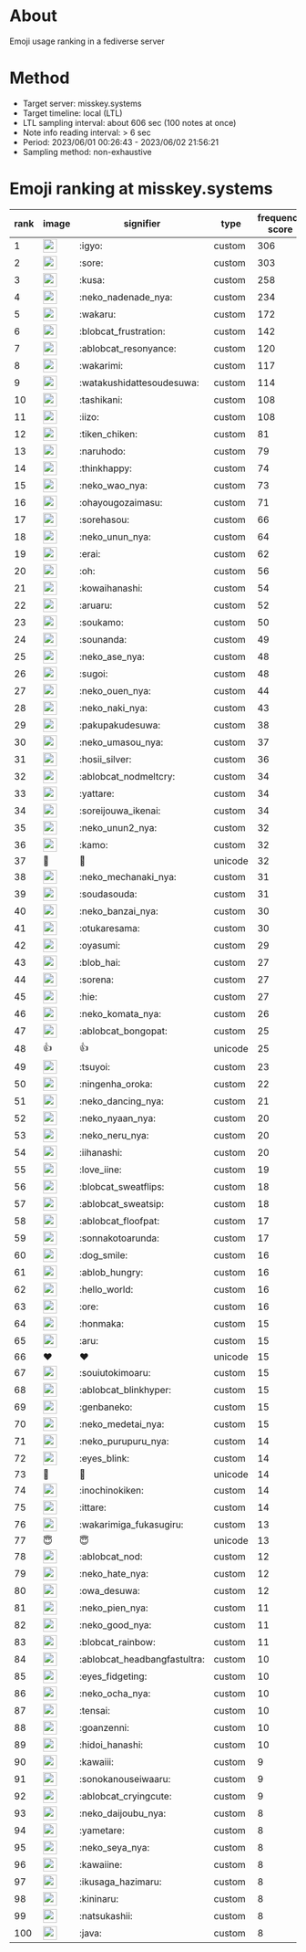 # About
Emoji usage ranking in a fediverse server

# Method
- Target server: misskey.systems
- Target timeline: local (LTL)
- LTL sampling interval: about 606 sec (100 notes at once)
- Note info reading interval: > 6 sec
- Period: 2023/06/01 00:26:43 - 2023/06/02 21:56:21 
- Sampling method: non-exhaustive

# Emoji ranking at misskey.systems

|rank|image|signifier|type|frequency score|
|----|----|----|----|----|
|1|<img height="24" src="https://misskey.systems/emoji/igyo.webp">|:igyo:|custom|306|
|2|<img height="24" src="https://misskey.systems/emoji/sore.webp">|:sore:|custom|303|
|3|<img height="24" src="https://misskey.systems/emoji/kusa.webp">|:kusa:|custom|258|
|4|<img height="24" src="https://misskey.systems/emoji/neko_nadenade_nya.webp">|:neko_nadenade_nya:|custom|234|
|5|<img height="24" src="https://misskey.systems/emoji/wakaru.webp">|:wakaru:|custom|172|
|6|<img height="24" src="https://misskey.systems/emoji/blobcat_frustration.webp">|:blobcat_frustration:|custom|142|
|7|<img height="24" src="https://misskey.systems/emoji/ablobcat_resonyance.webp">|:ablobcat_resonyance:|custom|120|
|8|<img height="24" src="https://misskey.systems/emoji/wakarimi.webp">|:wakarimi:|custom|117|
|9|<img height="24" src="https://misskey.systems/emoji/watakushidattesoudesuwa.webp">|:watakushidattesoudesuwa:|custom|114|
|10|<img height="24" src="https://misskey.systems/emoji/tashikani.webp">|:tashikani:|custom|108|
|11|<img height="24" src="https://misskey.systems/emoji/iizo.webp">|:iizo:|custom|108|
|12|<img height="24" src="https://misskey.systems/emoji/tiken_chiken.webp">|:tiken_chiken:|custom|81|
|13|<img height="24" src="https://misskey.systems/emoji/naruhodo.webp">|:naruhodo:|custom|79|
|14|<img height="24" src="https://misskey.systems/emoji/thinkhappy.webp">|:thinkhappy:|custom|74|
|15|<img height="24" src="https://misskey.systems/emoji/neko_wao_nya.webp">|:neko_wao_nya:|custom|73|
|16|<img height="24" src="https://misskey.systems/emoji/ohayougozaimasu.webp">|:ohayougozaimasu:|custom|71|
|17|<img height="24" src="https://misskey.systems/emoji/sorehasou.webp">|:sorehasou:|custom|66|
|18|<img height="24" src="https://misskey.systems/emoji/neko_unun_nya.webp">|:neko_unun_nya:|custom|64|
|19|<img height="24" src="https://misskey.systems/emoji/erai.webp">|:erai:|custom|62|
|20|<img height="24" src="https://misskey.systems/emoji/oh.webp">|:oh:|custom|56|
|21|<img height="24" src="https://misskey.systems/emoji/kowaihanashi.webp">|:kowaihanashi:|custom|54|
|22|<img height="24" src="https://misskey.systems/emoji/aruaru.webp">|:aruaru:|custom|52|
|23|<img height="24" src="https://misskey.systems/emoji/soukamo.webp">|:soukamo:|custom|50|
|24|<img height="24" src="https://misskey.systems/emoji/sounanda.webp">|:sounanda:|custom|49|
|25|<img height="24" src="https://misskey.systems/emoji/neko_ase_nya.webp">|:neko_ase_nya:|custom|48|
|26|<img height="24" src="https://misskey.systems/emoji/sugoi.webp">|:sugoi:|custom|48|
|27|<img height="24" src="https://misskey.systems/emoji/neko_ouen_nya.webp">|:neko_ouen_nya:|custom|44|
|28|<img height="24" src="https://misskey.systems/emoji/neko_naki_nya.webp">|:neko_naki_nya:|custom|43|
|29|<img height="24" src="https://misskey.systems/emoji/pakupakudesuwa.webp">|:pakupakudesuwa:|custom|38|
|30|<img height="24" src="https://misskey.systems/emoji/neko_umasou_nya.webp">|:neko_umasou_nya:|custom|37|
|31|<img height="24" src="https://misskey.systems/emoji/hosii_silver.webp">|:hosii_silver:|custom|36|
|32|<img height="24" src="https://misskey.systems/emoji/ablobcat_nodmeltcry.webp">|:ablobcat_nodmeltcry:|custom|34|
|33|<img height="24" src="https://misskey.systems/emoji/yattare.webp">|:yattare:|custom|34|
|34|<img height="24" src="https://misskey.systems/emoji/soreijouwa_ikenai.webp">|:soreijouwa_ikenai:|custom|34|
|35|<img height="24" src="https://misskey.systems/emoji/neko_unun2_nya.webp">|:neko_unun2_nya:|custom|32|
|36|<img height="24" src="https://misskey.systems/emoji/kamo.webp">|:kamo:|custom|32|
|37|🍗|🍗|unicode|32|
|38|<img height="24" src="https://misskey.systems/emoji/neko_mechanaki_nya.webp">|:neko_mechanaki_nya:|custom|31|
|39|<img height="24" src="https://misskey.systems/emoji/soudasouda.webp">|:soudasouda:|custom|31|
|40|<img height="24" src="https://misskey.systems/emoji/neko_banzai_nya.webp">|:neko_banzai_nya:|custom|30|
|41|<img height="24" src="https://misskey.systems/emoji/otukaresama.webp">|:otukaresama:|custom|30|
|42|<img height="24" src="https://misskey.systems/emoji/oyasumi.webp">|:oyasumi:|custom|29|
|43|<img height="24" src="https://misskey.systems/emoji/blob_hai.webp">|:blob_hai:|custom|27|
|44|<img height="24" src="https://misskey.systems/emoji/sorena.webp">|:sorena:|custom|27|
|45|<img height="24" src="https://misskey.systems/emoji/hie.webp">|:hie:|custom|27|
|46|<img height="24" src="https://misskey.systems/emoji/neko_komata_nya.webp">|:neko_komata_nya:|custom|26|
|47|<img height="24" src="https://misskey.systems/emoji/ablobcat_bongopat.webp">|:ablobcat_bongopat:|custom|25|
|48|👍|👍|unicode|25|
|49|<img height="24" src="https://misskey.systems/emoji/tsuyoi.webp">|:tsuyoi:|custom|23|
|50|<img height="24" src="https://misskey.systems/emoji/ningenha_oroka.webp">|:ningenha_oroka:|custom|22|
|51|<img height="24" src="https://misskey.systems/emoji/neko_dancing_nya.webp">|:neko_dancing_nya:|custom|21|
|52|<img height="24" src="https://misskey.systems/emoji/neko_nyaan_nya.webp">|:neko_nyaan_nya:|custom|20|
|53|<img height="24" src="https://misskey.systems/emoji/neko_neru_nya.webp">|:neko_neru_nya:|custom|20|
|54|<img height="24" src="https://misskey.systems/emoji/iihanashi.webp">|:iihanashi:|custom|20|
|55|<img height="24" src="https://misskey.systems/emoji/love_iine.webp">|:love_iine:|custom|19|
|56|<img height="24" src="https://misskey.systems/emoji/blobcat_sweatflips.webp">|:blobcat_sweatflips:|custom|18|
|57|<img height="24" src="https://misskey.systems/emoji/ablobcat_sweatsip.webp">|:ablobcat_sweatsip:|custom|18|
|58|<img height="24" src="https://misskey.systems/emoji/ablobcat_floofpat.webp">|:ablobcat_floofpat:|custom|17|
|59|<img height="24" src="https://misskey.systems/emoji/sonnakotoarunda.webp">|:sonnakotoarunda:|custom|17|
|60|<img height="24" src="https://misskey.systems/emoji/dog_smile.webp">|:dog_smile:|custom|16|
|61|<img height="24" src="https://misskey.systems/emoji/ablob_hungry.webp">|:ablob_hungry:|custom|16|
|62|<img height="24" src="https://misskey.systems/emoji/hello_world.webp">|:hello_world:|custom|16|
|63|<img height="24" src="https://misskey.systems/emoji/ore.webp">|:ore:|custom|16|
|64|<img height="24" src="https://misskey.systems/emoji/honmaka.webp">|:honmaka:|custom|15|
|65|<img height="24" src="https://misskey.systems/emoji/aru.webp">|:aru:|custom|15|
|66|❤|❤|unicode|15|
|67|<img height="24" src="https://misskey.systems/emoji/souiutokimoaru.webp">|:souiutokimoaru:|custom|15|
|68|<img height="24" src="https://misskey.systems/emoji/ablobcat_blinkhyper.webp">|:ablobcat_blinkhyper:|custom|15|
|69|<img height="24" src="https://misskey.systems/emoji/genbaneko.webp">|:genbaneko:|custom|15|
|70|<img height="24" src="https://misskey.systems/emoji/neko_medetai_nya.webp">|:neko_medetai_nya:|custom|15|
|71|<img height="24" src="https://misskey.systems/emoji/neko_purupuru_nya.webp">|:neko_purupuru_nya:|custom|14|
|72|<img height="24" src="https://misskey.systems/emoji/eyes_blink.webp">|:eyes_blink:|custom|14|
|73|🎉|🎉|unicode|14|
|74|<img height="24" src="https://misskey.systems/emoji/inochinokiken.webp">|:inochinokiken:|custom|14|
|75|<img height="24" src="https://misskey.systems/emoji/ittare.webp">|:ittare:|custom|14|
|76|<img height="24" src="https://misskey.systems/emoji/wakarimiga_fukasugiru.webp">|:wakarimiga_fukasugiru:|custom|13|
|77|😇|😇|unicode|13|
|78|<img height="24" src="https://misskey.systems/emoji/ablobcat_nod.webp">|:ablobcat_nod:|custom|12|
|79|<img height="24" src="https://misskey.systems/emoji/neko_hate_nya.webp">|:neko_hate_nya:|custom|12|
|80|<img height="24" src="https://misskey.systems/emoji/owa_desuwa.webp">|:owa_desuwa:|custom|12|
|81|<img height="24" src="https://misskey.systems/emoji/neko_pien_nya.webp">|:neko_pien_nya:|custom|11|
|82|<img height="24" src="https://misskey.systems/emoji/neko_good_nya.webp">|:neko_good_nya:|custom|11|
|83|<img height="24" src="https://misskey.systems/emoji/blobcat_rainbow.webp">|:blobcat_rainbow:|custom|11|
|84|<img height="24" src="https://misskey.systems/emoji/ablobcat_headbangfastultra.webp">|:ablobcat_headbangfastultra:|custom|10|
|85|<img height="24" src="https://misskey.systems/emoji/eyes_fidgeting.webp">|:eyes_fidgeting:|custom|10|
|86|<img height="24" src="https://misskey.systems/emoji/neko_ocha_nya.webp">|:neko_ocha_nya:|custom|10|
|87|<img height="24" src="https://misskey.systems/emoji/tensai.webp">|:tensai:|custom|10|
|88|<img height="24" src="https://misskey.systems/emoji/goanzenni.webp">|:goanzenni:|custom|10|
|89|<img height="24" src="https://misskey.systems/emoji/hidoi_hanashi.webp">|:hidoi_hanashi:|custom|10|
|90|<img height="24" src="https://misskey.systems/emoji/kawaiii.webp">|:kawaiii:|custom|9|
|91|<img height="24" src="https://misskey.systems/emoji/sonokanouseiwaaru.webp">|:sonokanouseiwaaru:|custom|9|
|92|<img height="24" src="https://misskey.systems/emoji/ablobcat_cryingcute.webp">|:ablobcat_cryingcute:|custom|9|
|93|<img height="24" src="https://misskey.systems/emoji/neko_daijoubu_nya.webp">|:neko_daijoubu_nya:|custom|8|
|94|<img height="24" src="https://misskey.systems/emoji/yametare.webp">|:yametare:|custom|8|
|95|<img height="24" src="https://misskey.systems/emoji/neko_seya_nya.webp">|:neko_seya_nya:|custom|8|
|96|<img height="24" src="https://misskey.systems/emoji/kawaiine.webp">|:kawaiine:|custom|8|
|97|<img height="24" src="https://misskey.systems/emoji/ikusaga_hazimaru.webp">|:ikusaga_hazimaru:|custom|8|
|98|<img height="24" src="https://misskey.systems/emoji/kininaru.webp">|:kininaru:|custom|8|
|99|<img height="24" src="https://misskey.systems/emoji/natsukashii.webp">|:natsukashii:|custom|8|
|100|<img height="24" src="https://misskey.systems/emoji/java.webp">|:java:|custom|8|
